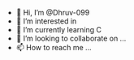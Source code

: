 - 👋 Hi, I’m @Dhruv-099
- 👀 I’m interested in 
- 🌱 I’m currently learning C
- 💞️ I’m looking to collaborate on ...
- 📫 How to reach me ...

<!---
Dhruv-099/Dhruv-099 is a ✨ special ✨ repository because its `README.md` (this file) appears on your GitHub profile.
You can click the Preview link to take a look at your changes.
--->
